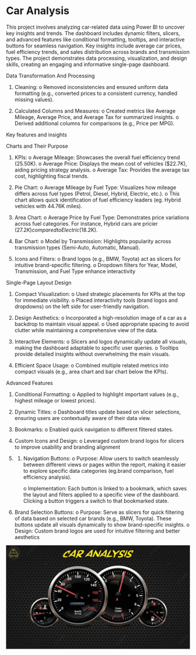 # Car Analysis

This project involves analyzing car-related data using Power BI to uncover key insights and trends. The dashboard includes dynamic filters, slicers, and advanced features like conditional formatting, tooltips, and interactive buttons for seamless navigation. Key insights include average car prices, fuel efficiency trends, and sales distribution across brands and transmission types. The project demonstrates data processing, visualization, and design skills, creating an engaging and informative single-page dashboard.

Data Transformation And Processing

1. Cleaning:
       o	Removed inconsistencies and ensured uniform data formatting (e.g., converted prices to a consistent currency, handled missing values).

2.	Calculated Columns and Measures:
       o	Created metrics like Average Mileage, Average Price, and Average Tax for summarized insights.
       o	Derived additional columns for comparisons (e.g., Price per MPG).


Key features and insights

Charts and Their Purpose

1.	KPIs:
        o	Average Mileage: Showcases the overall fuel efficiency trend (25.50K).
        o	Average Price: Displays the mean cost of vehicles ($22.7K), aiding pricing strategy analysis.
        o	Average Tax: Provides the average tax cost, highlighting fiscal trends.

2.	Pie Chart:
         o	Average Mileage by Fuel Type: Visualizes how mileage differs across fuel types (Petrol, Diesel, Hybrid, Electric, etc.).
         o	This chart allows quick identification of fuel efficiency leaders (eg. Hybrid vehicles with 44.76K miles).

3.	Area Chart:
         o	Average Price by Fuel Type: Demonstrates price variations across fuel categories. For instance, Hybrid cars are pricier ($27.2K) compared to Electric ($18.2K).

4.	Bar Chart:
        o	Model by Transmission: Highlights popularity across transmission types (Semi-Auto, Automatic, Manual).

5.	Icons and Filters:
       o	Brand logos (e.g., BMW, Toyota) act as slicers for intuitive brand-specific filtering.
       o	Dropdown filters for Year, Model, Transmission, and Fuel Type enhance interactivity


Single-Page Layout Design

1.	Compact Visualization:
        o	Used strategic placements for KPIs at the top for immediate visibility.
        o	Placed interactivity tools (brand logos and dropdowns) on the left side for user-friendly navigation.

2.	Design Aesthetics:
        o	Incorporated a high-resolution image of a car as a backdrop to maintain visual appeal.
        o	Used appropriate spacing to avoid clutter while maintaining a comprehensive view of the data.

3.	Interactive Elements:
        o	Slicers and logos dynamically update all visuals, making the dashboard adaptable to specific user queries.
        o	Tooltips provide detailed insights without overwhelming the main visuals.

4.	Efficient Space Usage:
        o	Combined multiple related metrics into compact visuals (e.g., area chart and bar chart below the KPIs).

Advanced Features

1.	Conditional Formatting:
         o	Applied to highlight important values (e.g., highest mileage or lowest prices).

2.	Dynamic Titles:
         o	Dashboard titles update based on slicer selections, ensuring users are contextually aware of their data view.

3.	Bookmarks:
         o	Enabled quick navigation to different filtered states.

4.	Custom Icons and Design:
         o	Leveraged custom brand logos for slicers to improve usability and branding alignment

 5. 1.	Navigation Buttons:
         o	Purpose: Allow users to switch seamlessly between different views or pages within the report, making it easier to explore specific data categories (eg.brand comparison, fuel efficiency analysis).

         o	Implementation: Each button is linked to a bookmark, which saves the layout and filters applied to a specific view of the dashboard. Clicking a button triggers a switch to that bookmarked state.

3.	Brand Selection Buttons:
o	Purpose: Serve as slicers for quick filtering of data based on selected car brands (e.g., BMW, Toyota). These buttons update all visuals dynamically to show brand-specific insights.
o	Design: Custom brand logos are used for intuitive filtering and better aesthetics

![my visual](https://github.com/Vijay-soundhariya/Car-Analysis/blob/main/car%20analysis/car%20annalysis%20snap.gif)
 
